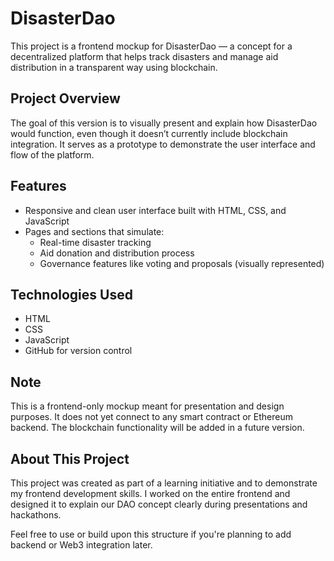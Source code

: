 # DisasterDao

This project is a frontend mockup for DisasterDao — a concept for a decentralized platform that helps track disasters and manage aid distribution in a transparent way using blockchain.

## Project Overview

The goal of this version is to visually present and explain how DisasterDao would function, even though it doesn’t currently include blockchain integration. It serves as a prototype to demonstrate the user interface and flow of the platform.

## Features

- Responsive and clean user interface built with HTML, CSS, and JavaScript
- Pages and sections that simulate:
  - Real-time disaster tracking
  - Aid donation and distribution process
  - Governance features like voting and proposals (visually represented)

## Technologies Used

- HTML
- CSS
- JavaScript
- GitHub for version control

## Note

This is a frontend-only mockup meant for presentation and design purposes. It does not yet connect to any smart contract or Ethereum backend. The blockchain functionality will be added in a future version.

## About This Project

This project was created as part of a learning initiative and to demonstrate my frontend development skills. I worked on the entire frontend and designed it to explain our DAO concept clearly during presentations and hackathons.

Feel free to use or build upon this structure if you're planning to add backend or Web3 integration later.
